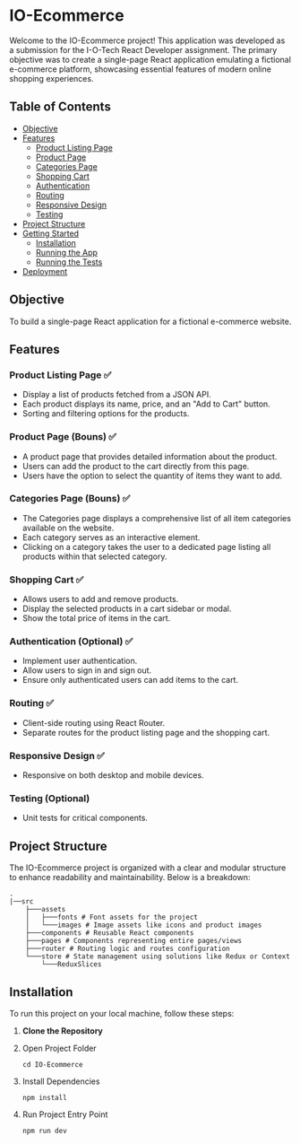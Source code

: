 # IO-Ecommerce 

Welcome to the IO-Ecommerce project! This application was developed as a submission for the I-O-Tech React Developer assignment. The primary objective was to create a single-page React application emulating a fictional e-commerce platform, showcasing essential features of modern online shopping experiences.


## Table of Contents

- [Objective](#objective)
- [Features](#features)
  - [Product Listing Page](#product-listing-page)
  - [Product Page](#product-page)
  - [Categories Page](#categories-page)
  - [Shopping Cart](#shopping-cart)
  - [Authentication](#authentication-optional)
  - [Routing](#routing)
  - [Responsive Design](#responsive-design)
  - [Testing](#testing-optional)
- [Project Structure](#project-structure)
- [Getting Started](#getting-started)
  - [Installation](#installation)
  - [Running the App](#running-the-app)
  - [Running the Tests](#running-the-tests)
- [Deployment](#deployment)

## Objective

To build a single-page React application for a fictional e-commerce website.

## Features

### Product Listing Page ✅

- Display a list of products fetched from a JSON API.
- Each product displays its name, price, and an "Add to Cart" button.
- Sorting and filtering options for the products.

### Product Page (Bouns) ✅
- A product page that provides detailed information about the product.
- Users can add the product to the cart directly from this page.
- Users have the option to select the quantity of items they want to add.

### Categories Page (Bouns) ✅
- The Categories page displays a comprehensive list of all item categories available on the website.
- Each category serves as an interactive element.
- Clicking on a category takes the user to a dedicated page listing all products within that selected category.

### Shopping Cart ✅

- Allows users to add and remove products.
- Display the selected products in a cart sidebar or modal.
- Show the total price of items in the cart.

### Authentication (Optional) ✅

- Implement user authentication.
- Allow users to sign in and sign out.
- Ensure only authenticated users can add items to the cart.

### Routing ✅

- Client-side routing using React Router.
- Separate routes for the product listing page and the shopping cart.

### Responsive Design ✅

- Responsive on both desktop and mobile devices.

### Testing (Optional)

- Unit tests for critical components.

## Project Structure

The IO-Ecommerce project is organized with a clear and modular structure to enhance readability and maintainability. Below is a breakdown:

    .
    |──src
        ├───assets
        │   ├───fonts # Font assets for the project
        │   └───images # Image assets like icons and product images
        ├───components # Reusable React components
        ├───pages # Components representing entire pages/views
        ├───router # Routing logic and routes configuration
        └───store # State management using solutions like Redux or Context
            └───ReduxSlices


## Installation
To run this project on your local machine, follow these steps:

1. **Clone the Repository**

2. Open Project Folder
   ```
   cd IO-Ecommerce
   ```
3. Install Dependencies
   ```
   npm install
   ```
4. Run Project Entry Point

   ```
   npm run dev
   ```
